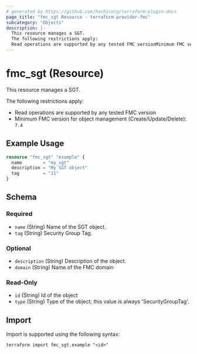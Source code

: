 ```yaml
---
# generated by https://github.com/hashicorp/terraform-plugin-docs
page_title: "fmc_sgt Resource - terraform-provider-fmc"
subcategory: "Objects"
description: |-
  This resource manages a SGT.
  The following restrictions apply:
  Read operations are supported by any tested FMC versionMinimum FMC version for object management (Create/Update/Delete): 7.4
---
```


# fmc_sgt (Resource)

This resource manages a SGT.

The following restrictions apply:
  - Read operations are supported by any tested FMC version
  - Minimum FMC version for object management (Create/Update/Delete): `7.4`

## Example Usage

```terraform
resource "fmc_sgt" "example" {
  name        = "my_sgt"
  description = "My SGT object"
  tag         = "11"
}
```

<!-- schema generated by tfplugindocs -->
## Schema

### Required

- `name` (String) Name of the SGT object.
- `tag` (String) Security Group Tag.

### Optional

- `description` (String) Description of the object.
- `domain` (String) Name of the FMC domain

### Read-Only

- `id` (String) Id of the object
- `type` (String) Type of the object; this value is always 'SecurityGroupTag'.

## Import

Import is supported using the following syntax:

```shell
terraform import fmc_sgt.example "<id>"
```
